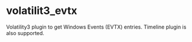 # volatilit3_evtx

Volatility3 plugin to get Windows Events (EVTX) entries. Timeline plugin is also supported.
